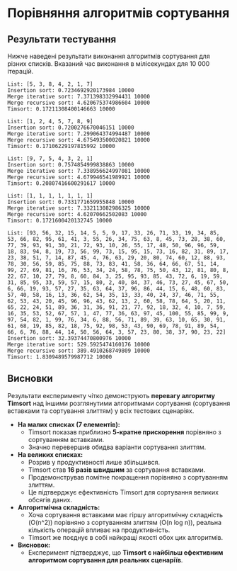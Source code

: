 # Порівняння алгоритмів сортування

## Результати тестування

Нижче наведені результати виконання алгоритмів сортування для різних списків. Вказаний час виконання в мілісекундах для 10 000 ітерацій.

```
List: [5, 3, 8, 4, 2, 1, 7]
Insertion sort: 0.7234692920173984 10000
Merge iterative sort: 7.371398332994431 10000
Merge recursive sort: 4.620675374986604 10000
Timsort: 0.17211308400146663 10000

List: [1, 2, 4, 5, 7, 8, 9]
Insertion sort: 0.7200276670046151 10000
Merge iterative sort: 7.299064374994487 10000
Merge recursive sort: 4.675493500020821 10000
Timsort: 0.17106229197815992 10000

List: [9, 7, 5, 4, 3, 2, 1]
Insertion sort: 0.7574854999838863 10000
Merge iterative sort: 7.338956624997081 10000
Merge recursive sort: 4.679946541989921 10000
Timsort: 0.20807416600291617 10000

List: [1, 1, 1, 1, 1, 1, 1]
Insertion sort: 0.7331771659955848 10000
Merge iterative sort: 7.332113082986325 10000
Merge recursive sort: 4.62070662502083 10000
Timsort: 0.1721600420132745 10000

List: [93, 56, 32, 15, 14, 5, 5, 9, 17, 33, 26, 71, 33, 19, 34, 85, 53, 66, 82, 95, 61, 41, 3, 55, 26, 34, 75, 63, 8, 45, 73, 28, 38, 60, 77, 39, 93, 91, 30, 21, 72, 93, 10, 26, 55, 17, 48, 50, 96, 96, 59, 18, 83, 94, 8, 19, 73, 56, 99, 73, 15, 95, 15, 73, 16, 82, 31, 89, 17, 23, 38, 51, 7, 14, 87, 45, 4, 76, 63, 29, 20, 80, 74, 60, 12, 88, 93, 78, 30, 56, 59, 85, 75, 88, 73, 83, 41, 58, 36, 64, 66, 67, 51, 14, 99, 27, 69, 81, 16, 76, 53, 34, 24, 58, 78, 75, 50, 43, 12, 81, 80, 8, 22, 67, 10, 27, 79, 8, 60, 84, 3, 25, 95, 93, 85, 43, 72, 6, 19, 59, 31, 85, 95, 33, 59, 57, 15, 80, 2, 40, 84, 37, 46, 73, 27, 45, 67, 50, 6, 66, 19, 93, 57, 27, 35, 63, 64, 37, 96, 86, 44, 15, 6, 48, 60, 83, 57, 40, 58, 16, 13, 36, 62, 54, 35, 13, 33, 40, 24, 37, 46, 71, 55, 62, 53, 43, 20, 45, 96, 96, 43, 62, 13, 2, 60, 58, 78, 64, 5, 20, 11, 65, 22, 24, 51, 89, 36, 31, 36, 91, 21, 77, 92, 18, 32, 4, 10, 7, 59, 16, 35, 53, 52, 67, 57, 1, 47, 77, 36, 63, 97, 45, 100, 55, 85, 99, 9, 97, 54, 82, 1, 99, 76, 34, 6, 88, 56, 71, 89, 39, 63, 10, 65, 30, 91, 61, 68, 19, 85, 82, 18, 75, 92, 98, 53, 43, 90, 69, 78, 91, 89, 54, 66, 6, 76, 88, 44, 14, 50, 56, 64, 3, 57, 23, 80, 38, 37, 90, 23, 22]
Insertion sort: 32.39374470800976 10000
Merge iterative sort: 529.5925474160176 10000
Merge recursive sort: 389.4910268749809 10000
Timsort: 1.8309489579987712 10000
```

## Висновки

Результати експерименту чітко демонструють **перевагу алгоритму Timsort** над іншими розглянутими алгоритмами сортування (сортування вставками та сортування злиттям) у всіх тестових сценаріях.

- **На малих списках (7 елементів):**
  - Timsort показав приблизно **5-кратне прискорення** порівняно з сортуванням вставками.
  - Значно перевершив обидва варіанти сортування злиттям.
- **На великих списках:**
  - Розрив у продуктивності лише збільшився.
  - Timsort став **16 разів швидшим** за сортування вставками.
  - Продемонстрував помітне покращення порівняно з сортуванням злиттям.
  - Це підтверджує ефективність Timsort для сортування великих обсягів даних.
- **Алгоритмічна складність:**
  - Хоча сортування вставками має гіршу алгоритмічну складність (O(n^2)) порівняно з сортуванням злиттям (O(n log n)), реальна кількість операцій впливає на продуктивність.
  - Timsort же поєднує в собі найкращі якості обох цих алгоритмів.
- **Висновок:**
  - Експеримент підтверджує, що **Timsort є найбільш ефективним алгоритмом сортування для реальних сценаріїв**.
